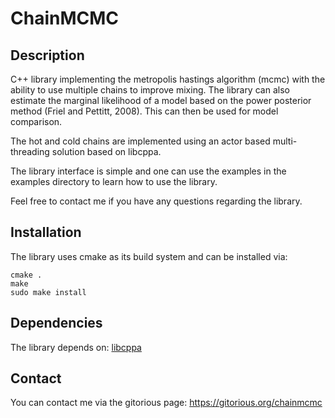 # ChainMCMC

## Description

C++ library implementing the metropolis hastings algorithm (mcmc) with the ability to use multiple chains to improve mixing. The library can also estimate the marginal likelihood of a model based on the power posterior method (Friel and Pettitt, 2008). This can then be used for model comparison.

The hot and cold chains are implemented using an actor based multi-threading solution based on libcppa.

The library interface is simple and one can use the examples in the examples directory to learn how to use the library.

Feel free to contact me if you have any questions regarding the library.

## Installation

The library uses cmake as its build system and can be installed via:

    cmake .
    make
    sudo make install

## Dependencies

The library depends on:
[libcppa](http://libcppa.blogspot.com/)

## Contact

You can contact me via the gitorious page:
https://gitorious.org/chainmcmc
